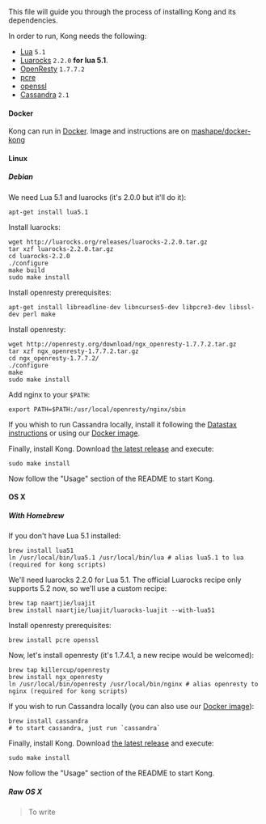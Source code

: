 This file will guide you through the process of installing Kong and its dependencies.

In order to run, Kong needs the following:
- [Lua][lua-install-url] `5.1`
- [Luarocks][luarocks-url] `2.2.0` **for lua 5.1**.
- [OpenResty](http://openresty.com/#Download) `1.7.7.2`
- [pcre][pcre-url]
- [openssl][openssl-url]
- [Cassandra][cassandra-url] `2.1`

#### Docker

Kong can run in [Docker][docker-url]. Image and instructions are on [mashape/docker-kong][docker-kong-url]

#### Linux

##### Debian

We need Lua 5.1 and luarocks (it's 2.0.0 but it'll do it):

```
apt-get install lua5.1
```

Install luarocks:

```
wget http://luarocks.org/releases/luarocks-2.2.0.tar.gz
tar xzf luarocks-2.2.0.tar.gz
cd luarocks-2.2.0
./configure
make build
sudo make install
```

Install openresty prerequisites:

```
apt-get install libreadline-dev libncurses5-dev libpcre3-dev libssl-dev perl make
```

Install openresty:

```
wget http://openresty.org/download/ngx_openresty-1.7.7.2.tar.gz
tar xzf ngx_openresty-1.7.7.2.tar.gz
cd ngx_openresty-1.7.7.2/
./configure
make
sudo make install
```

Add nginx to your `$PATH`:

```
export PATH=$PATH:/usr/local/openresty/nginx/sbin
```

If you whish to run Cassandra locally, install it following the [Datastax instructions](http://www.datastax.com/documentation/cassandra/2.0/cassandra/install/installDeb_t.html) or using our [Docker image][docker-kong-url].

Finally, install Kong. Download [the latest release][kong-latest-url] and execute:

```
sudo make install
```

Now follow the "Usage" section of the README to start Kong.

#### OS X

##### With Homebrew

If you don't have Lua 5.1 installed:

```
brew install lua51
ln /usr/local/bin/lua5.1 /usr/local/bin/lua # alias lua5.1 to lua (required for kong scripts)
```

We'll need luarocks 2.2.0 for Lua 5.1. The official Luarocks recipe only supports 5.2 now, so we'll use a custom recipe:

```
brew tap naartjie/luajit
brew install naartjie/luajit/luarocks-luajit --with-lua51
```

Install openresty prerequisites:

```
brew install pcre openssl
```

Now, let's install openresty (it's 1.7.4.1, a new recipe would be welcomed):

```
brew tap killercup/openresty
brew install ngx_openresty
ln /usr/local/bin/openresty /usr/local/bin/nginx # alias openresty to nginx (required for kong scripts)
```

If you wish to run Cassandra locally (you can also use our [Docker image][docker-kong-url]):

```
brew install cassandra
# to start cassandra, just run `cassandra`
```

Finally, install Kong. Download [the latest release][kong-latest-url] and execute:

```
sudo make install
```

Now follow the "Usage" section of the README to start Kong.

##### Raw OS X

> To write

[docker-url]: https://www.docker.com/
[docker-kong-url]: https://github.com/Mashape/docker-kong
[docker-cassandra-url]: https://github.com/Mashape/docker-cassandra
[lua-install-url]: http://www.lua.org/download.html
[luarocks-url]: https://luarocks.org
[cassandra-url]: http://cassandra.apache.org/
[pcre-url]: http://www.pcre.org/
[openssl-url]: https://www.openssl.org/
[kong-latest-url]: https://github.com/Mashape/kong/releases
